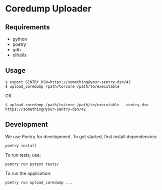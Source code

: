 # Coredump Uploader

## Requirements

- python
- poetry
- gdb
- elfutils

## Usage

````
$ export SENTRY_DSN=https://something@your-sentry-dsn/42
$ upload_coredump /path/to/core /path/to/executable
````

OR

````
$ upload_coredump /path/to/core /path/to/executable --sentry-dsn https://something@your-sentry-dsn/42
````

## Development

We use Poetry for development. To get started, first install dependencies: 

```
poetry install
```

To run tests, use:

```
poetry run pytest tests/
```

To run the application:

```
poetry run upload_coredump ...
```
